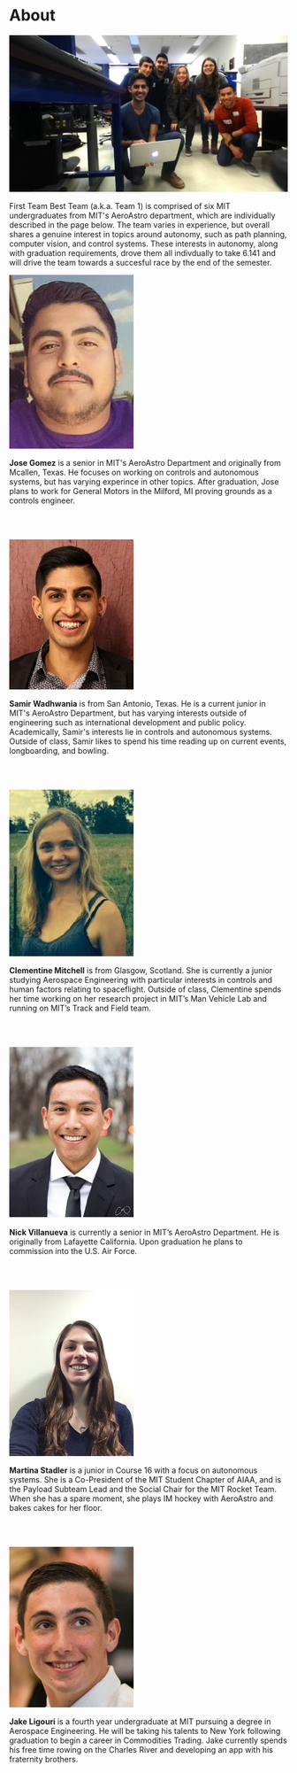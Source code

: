 # About

<span class="image main">![](assets/images/about/team_pic)</span>

First Team Best Team (a.k.a. Team 1) is comprised of six MIT undergraduates from MIT's AeroAstro department, which are individually described in the page below. The team varies in experience, but overall shares a genuine interest in topics around autonomy, such as path planning, computer vision, and control systems. These interests in autonomy, along with graduation requirements, drove them all indivdually to take 6.141 and will drive the team towards a succesful race by the end of the semester.

<span class="image left about">![](assets/images/about/Gomez.jpg)</span>

**Jose Gomez** is a senior in MIT's AeroAstro Department and originally from Mcallen, Texas. He focuses on working on controls and autonomous systems, but has varying experince in other topics. After graduation, Jose plans to work for General Motors in the Milford, MI proving grounds as a controls engineer.

<br>
<br>

<span class="image right about">![](assets/images/about/Wadhwania.jpg)</span>

**Samir Wadhwania** is from San Antonio, Texas. He is a current junior in MIT's AeroAstro Department, but has varying interests outside of engineering such as international development and public policy. Academically, Samir's interests lie in controls and autonomous systems. Outside of class, Samir likes to spend his time reading up on current events, longboarding, and bowling.

<br>
<br>

<span class="image left about">![](assets/images/about/Clementine.jpg)</span>

**Clementine Mitchell** is from Glasgow, Scotland. She is currently a junior studying Aerospace Engineering with particular interests in controls and human factors relating to spaceflight. Outside of class, Clementine spends her time working on her research project in MIT’s Man Vehicle Lab and running on MIT’s Track and Field team.

<br>
<br>

<span class="image right about">![](assets/images/about/Nick.JPG)</span>

**Nick Villanueva** is currently a senior in MIT’s AeroAstro Department. He is originally from Lafayette California. Upon graduation he plans to commission into the U.S. Air Force.

<br>
<br>

<span class="image left about">![](assets/images/about/Martina.JPG)</span>

**Martina Stadler** is a junior in Course 16 with a focus on autonomous systems. She is a Co-President of the MIT Student Chapter of AIAA, and is the Payload Subteam Lead and the Social Chair for the MIT Rocket Team. When she has a spare moment, she plays IM hockey with AeroAstro and bakes cakes for her floor.

<br>
<br>

<span class="image right about">![](assets/images/about/Jake.png)</span>

**Jake Ligouri** is a fourth year undergraduate at MIT pursuing a degree in Aerospace Engineering. He will be taking his talents to New York following graduation to begin a career in Commodities Trading. Jake currently spends his free time rowing on the Charles River and developing an app with his fraternity brothers.